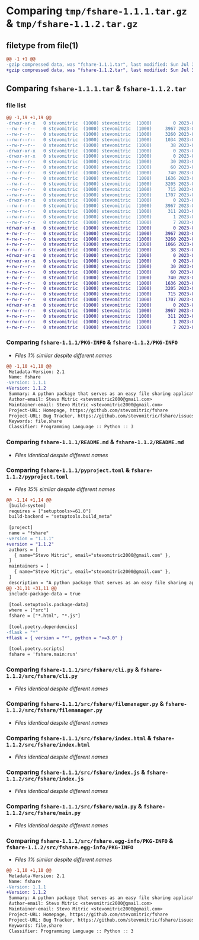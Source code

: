 # Comparing `tmp/fshare-1.1.1.tar.gz` & `tmp/fshare-1.1.2.tar.gz`

## filetype from file(1)

```diff
@@ -1 +1 @@
-gzip compressed data, was "fshare-1.1.1.tar", last modified: Sun Jul 30 15:46:40 2023, max compression
+gzip compressed data, was "fshare-1.1.2.tar", last modified: Sun Jul 30 15:49:55 2023, max compression
```

## Comparing `fshare-1.1.1.tar` & `fshare-1.1.2.tar`

### file list

```diff
@@ -1,19 +1,19 @@
-drwxr-xr-x   0 stevomitric  (1000) stevomitric  (1000)        0 2023-07-30 15:46:40.437017 fshare-1.1.1/
--rw-r--r--   0 stevomitric  (1000) stevomitric  (1000)     3967 2023-07-30 15:46:40.436017 fshare-1.1.1/PKG-INFO
--rw-r--r--   0 stevomitric  (1000) stevomitric  (1000)     3260 2023-07-30 15:14:46.000000 fshare-1.1.1/README.md
--rw-r--r--   0 stevomitric  (1000) stevomitric  (1000)     1034 2023-07-30 15:46:02.000000 fshare-1.1.1/pyproject.toml
--rw-r--r--   0 stevomitric  (1000) stevomitric  (1000)       38 2023-07-30 15:46:40.437017 fshare-1.1.1/setup.cfg
-drwxr-xr-x   0 stevomitric  (1000) stevomitric  (1000)        0 2023-07-30 15:46:40.433017 fshare-1.1.1/src/
-drwxr-xr-x   0 stevomitric  (1000) stevomitric  (1000)        0 2023-07-30 15:46:40.435017 fshare-1.1.1/src/fshare/
--rw-r--r--   0 stevomitric  (1000) stevomitric  (1000)       30 2023-07-29 20:52:17.000000 fshare-1.1.1/src/fshare/__init__.py
--rw-r--r--   0 stevomitric  (1000) stevomitric  (1000)       60 2023-07-30 14:52:01.000000 fshare-1.1.1/src/fshare/__main__.py
--rw-r--r--   0 stevomitric  (1000) stevomitric  (1000)      740 2023-07-30 14:56:26.000000 fshare-1.1.1/src/fshare/cli.py
--rw-r--r--   0 stevomitric  (1000) stevomitric  (1000)     1636 2023-07-28 22:50:43.000000 fshare-1.1.1/src/fshare/filemanager.py
--rw-r--r--   0 stevomitric  (1000) stevomitric  (1000)     3205 2023-07-28 22:46:37.000000 fshare-1.1.1/src/fshare/index.html
--rw-r--r--   0 stevomitric  (1000) stevomitric  (1000)      715 2023-07-28 22:35:20.000000 fshare-1.1.1/src/fshare/index.js
--rw-r--r--   0 stevomitric  (1000) stevomitric  (1000)     1707 2023-07-30 14:51:23.000000 fshare-1.1.1/src/fshare/main.py
-drwxr-xr-x   0 stevomitric  (1000) stevomitric  (1000)        0 2023-07-30 15:46:40.436017 fshare-1.1.1/src/fshare.egg-info/
--rw-r--r--   0 stevomitric  (1000) stevomitric  (1000)     3967 2023-07-30 15:46:40.000000 fshare-1.1.1/src/fshare.egg-info/PKG-INFO
--rw-r--r--   0 stevomitric  (1000) stevomitric  (1000)      311 2023-07-30 15:46:40.000000 fshare-1.1.1/src/fshare.egg-info/SOURCES.txt
--rw-r--r--   0 stevomitric  (1000) stevomitric  (1000)        1 2023-07-30 15:46:40.000000 fshare-1.1.1/src/fshare.egg-info/dependency_links.txt
--rw-r--r--   0 stevomitric  (1000) stevomitric  (1000)        7 2023-07-30 15:46:40.000000 fshare-1.1.1/src/fshare.egg-info/top_level.txt
+drwxr-xr-x   0 stevomitric  (1000) stevomitric  (1000)        0 2023-07-30 15:49:55.143548 fshare-1.1.2/
+-rw-r--r--   0 stevomitric  (1000) stevomitric  (1000)     3967 2023-07-30 15:49:55.143548 fshare-1.1.2/PKG-INFO
+-rw-r--r--   0 stevomitric  (1000) stevomitric  (1000)     3260 2023-07-30 15:14:46.000000 fshare-1.1.2/README.md
+-rw-r--r--   0 stevomitric  (1000) stevomitric  (1000)     1066 2023-07-30 15:49:43.000000 fshare-1.1.2/pyproject.toml
+-rw-r--r--   0 stevomitric  (1000) stevomitric  (1000)       38 2023-07-30 15:49:55.143548 fshare-1.1.2/setup.cfg
+drwxr-xr-x   0 stevomitric  (1000) stevomitric  (1000)        0 2023-07-30 15:49:55.138548 fshare-1.1.2/src/
+drwxr-xr-x   0 stevomitric  (1000) stevomitric  (1000)        0 2023-07-30 15:49:55.141548 fshare-1.1.2/src/fshare/
+-rw-r--r--   0 stevomitric  (1000) stevomitric  (1000)       30 2023-07-29 20:52:17.000000 fshare-1.1.2/src/fshare/__init__.py
+-rw-r--r--   0 stevomitric  (1000) stevomitric  (1000)       60 2023-07-30 14:52:01.000000 fshare-1.1.2/src/fshare/__main__.py
+-rw-r--r--   0 stevomitric  (1000) stevomitric  (1000)      740 2023-07-30 14:56:26.000000 fshare-1.1.2/src/fshare/cli.py
+-rw-r--r--   0 stevomitric  (1000) stevomitric  (1000)     1636 2023-07-28 22:50:43.000000 fshare-1.1.2/src/fshare/filemanager.py
+-rw-r--r--   0 stevomitric  (1000) stevomitric  (1000)     3205 2023-07-28 22:46:37.000000 fshare-1.1.2/src/fshare/index.html
+-rw-r--r--   0 stevomitric  (1000) stevomitric  (1000)      715 2023-07-28 22:35:20.000000 fshare-1.1.2/src/fshare/index.js
+-rw-r--r--   0 stevomitric  (1000) stevomitric  (1000)     1707 2023-07-30 14:51:23.000000 fshare-1.1.2/src/fshare/main.py
+drwxr-xr-x   0 stevomitric  (1000) stevomitric  (1000)        0 2023-07-30 15:49:55.142548 fshare-1.1.2/src/fshare.egg-info/
+-rw-r--r--   0 stevomitric  (1000) stevomitric  (1000)     3967 2023-07-30 15:49:55.000000 fshare-1.1.2/src/fshare.egg-info/PKG-INFO
+-rw-r--r--   0 stevomitric  (1000) stevomitric  (1000)      311 2023-07-30 15:49:55.000000 fshare-1.1.2/src/fshare.egg-info/SOURCES.txt
+-rw-r--r--   0 stevomitric  (1000) stevomitric  (1000)        1 2023-07-30 15:49:55.000000 fshare-1.1.2/src/fshare.egg-info/dependency_links.txt
+-rw-r--r--   0 stevomitric  (1000) stevomitric  (1000)        7 2023-07-30 15:49:55.000000 fshare-1.1.2/src/fshare.egg-info/top_level.txt
```

### Comparing `fshare-1.1.1/PKG-INFO` & `fshare-1.1.2/PKG-INFO`

 * *Files 1% similar despite different names*

```diff
@@ -1,10 +1,10 @@
 Metadata-Version: 2.1
 Name: fshare
-Version: 1.1.1
+Version: 1.1.2
 Summary: A python package that serves as an easy file sharing application over local network
 Author-email: Stevo Mitric <stevomitric2000@gmail.com>
 Maintainer-email: Stevo Mitric <stevomitric2000@gmail.com>
 Project-URL: Homepage, https://github.com/stevomitric/fshare
 Project-URL: Bug Tracker, https://github.com/stevomitric/fshare/issues
 Keywords: file,share
 Classifier: Programming Language :: Python :: 3
```

### Comparing `fshare-1.1.1/README.md` & `fshare-1.1.2/README.md`

 * *Files identical despite different names*

### Comparing `fshare-1.1.1/pyproject.toml` & `fshare-1.1.2/pyproject.toml`

 * *Files 15% similar despite different names*

```diff
@@ -1,14 +1,14 @@
 [build-system]
 requires = ["setuptools>=61.0"]
 build-backend = "setuptools.build_meta"
 
 [project]
 name = "fshare"
-version = "1.1.1"
+version = "1.1.2"
 authors = [
   { name="Stevo Mitric", email="stevomitric2000@gmail.com" },
 ]
 maintainers = [
   { name="Stevo Mitric", email="stevomitric2000@gmail.com" },
 ]
 description = "A python package that serves as an easy file sharing application over local network"
@@ -31,11 +31,11 @@
 include-package-data = true
 
 [tool.setuptools.package-data]
 where = ["src"]
 fshare = ["*.html", "*.js"]
 
 [tool.poetry.dependencies]
-flask = "*"
+flask = { version = "*", python = ">=3.0" }
 
 [tool.poetry.scripts]
 fshare = 'fshare.main:run'
```

### Comparing `fshare-1.1.1/src/fshare/cli.py` & `fshare-1.1.2/src/fshare/cli.py`

 * *Files identical despite different names*

### Comparing `fshare-1.1.1/src/fshare/filemanager.py` & `fshare-1.1.2/src/fshare/filemanager.py`

 * *Files identical despite different names*

### Comparing `fshare-1.1.1/src/fshare/index.html` & `fshare-1.1.2/src/fshare/index.html`

 * *Files identical despite different names*

### Comparing `fshare-1.1.1/src/fshare/index.js` & `fshare-1.1.2/src/fshare/index.js`

 * *Files identical despite different names*

### Comparing `fshare-1.1.1/src/fshare/main.py` & `fshare-1.1.2/src/fshare/main.py`

 * *Files identical despite different names*

### Comparing `fshare-1.1.1/src/fshare.egg-info/PKG-INFO` & `fshare-1.1.2/src/fshare.egg-info/PKG-INFO`

 * *Files 1% similar despite different names*

```diff
@@ -1,10 +1,10 @@
 Metadata-Version: 2.1
 Name: fshare
-Version: 1.1.1
+Version: 1.1.2
 Summary: A python package that serves as an easy file sharing application over local network
 Author-email: Stevo Mitric <stevomitric2000@gmail.com>
 Maintainer-email: Stevo Mitric <stevomitric2000@gmail.com>
 Project-URL: Homepage, https://github.com/stevomitric/fshare
 Project-URL: Bug Tracker, https://github.com/stevomitric/fshare/issues
 Keywords: file,share
 Classifier: Programming Language :: Python :: 3
```

